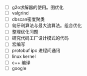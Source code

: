 - [ ] g2o求解器的使用。图优化
- [ ] valgrind
- [ ] dbscan密度聚类
- [ ] 匈牙利算法与最大流算法。组合优化
- [ ] 整理优化问题
- [ ] 研究代码工厂设计模式的代码
- [ ] 宏编写
- [ ] protobuf ipc 进程间通讯
- [ ] linux kernel
- [ ] c++ 编译
- [ ] google